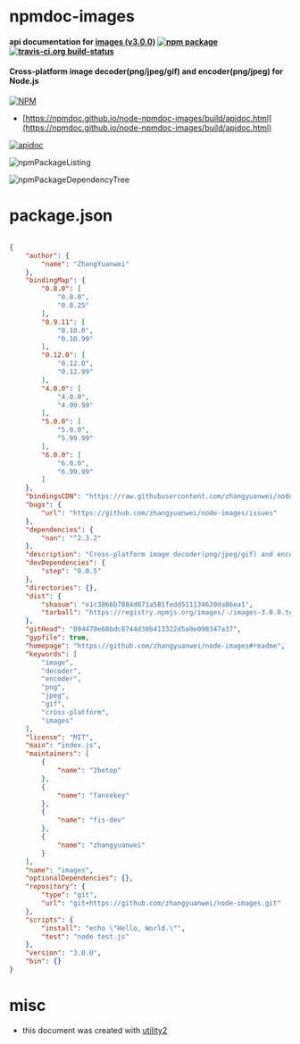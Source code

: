 # npmdoc-images

#### api documentation for  [images (v3.0.0)](https://github.com/zhangyuanwei/node-images#readme)  [![npm package](https://img.shields.io/npm/v/npmdoc-images.svg?style=flat-square)](https://www.npmjs.org/package/npmdoc-images) [![travis-ci.org build-status](https://api.travis-ci.org/npmdoc/node-npmdoc-images.svg)](https://travis-ci.org/npmdoc/node-npmdoc-images)

#### Cross-platform image decoder(png/jpeg/gif) and encoder(png/jpeg) for Node.js

[![NPM](https://nodei.co/npm/images.png?downloads=true&downloadRank=true&stars=true)](https://www.npmjs.com/package/images)

- [https://npmdoc.github.io/node-npmdoc-images/build/apidoc.html](https://npmdoc.github.io/node-npmdoc-images/build/apidoc.html)

[![apidoc](https://npmdoc.github.io/node-npmdoc-images/build/screenCapture.buildCi.browser.%252Ftmp%252Fbuild%252Fapidoc.html.png)](https://npmdoc.github.io/node-npmdoc-images/build/apidoc.html)

![npmPackageListing](https://npmdoc.github.io/node-npmdoc-images/build/screenCapture.npmPackageListing.svg)

![npmPackageDependencyTree](https://npmdoc.github.io/node-npmdoc-images/build/screenCapture.npmPackageDependencyTree.svg)



# package.json

```json

{
    "author": {
        "name": "ZhangYuanwei"
    },
    "bindingMap": {
        "0.8.0": [
            "0.8.0",
            "0.8.25"
        ],
        "0.9.11": [
            "0.10.0",
            "0.10.99"
        ],
        "0.12.0": [
            "0.12.0",
            "0.12.99"
        ],
        "4.0.0": [
            "4.0.0",
            "4.99.99"
        ],
        "5.0.0": [
            "5.0.0",
            "5.99.99"
        ],
        "6.0.0": [
            "6.0.0",
            "6.99.99"
        ]
    },
    "bindingsCDN": "https://raw.githubusercontent.com/zhangyuanwei/node-images/master/bindings/",
    "bugs": {
        "url": "https://github.com/zhangyuanwei/node-images/issues"
    },
    "dependencies": {
        "nan": "^2.3.2"
    },
    "description": "Cross-platform image decoder(png/jpeg/gif) and encoder(png/jpeg) for Node.js",
    "devDependencies": {
        "step": "0.0.5"
    },
    "directories": {},
    "dist": {
        "shasum": "e1c3866b7884d671a581fedd511134620da86ea1",
        "tarball": "https://registry.npmjs.org/images/-/images-3.0.0.tgz"
    },
    "gitHead": "094470e68bdc0744d38b413322d5a0e098347a37",
    "gypfile": true,
    "homepage": "https://github.com/zhangyuanwei/node-images#readme",
    "keywords": [
        "image",
        "decoder",
        "encoder",
        "png",
        "jpeg",
        "gif",
        "cross-platform",
        "images"
    ],
    "license": "MIT",
    "main": "index.js",
    "maintainers": [
        {
            "name": "2betop"
        },
        {
            "name": "fansekey"
        },
        {
            "name": "fis-dev"
        },
        {
            "name": "zhangyuanwei"
        }
    ],
    "name": "images",
    "optionalDependencies": {},
    "repository": {
        "type": "git",
        "url": "git+https://github.com/zhangyuanwei/node-images.git"
    },
    "scripts": {
        "install": "echo \"Hello, World.\"",
        "test": "node test.js"
    },
    "version": "3.0.0",
    "bin": {}
}
```



# misc
- this document was created with [utility2](https://github.com/kaizhu256/node-utility2)
